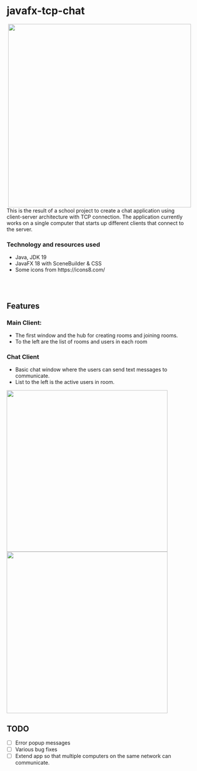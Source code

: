 # javafx-tcp-chat




<img src="https://user-images.githubusercontent.com/87245022/202732692-141d208b-de76-4c4b-8a94-2dc35b7d3e11.gif" width="500" align="right" style="float: right;"/>
This is the result of a school project to create a chat application using client-server architecture with TCP connection. The application currently works on a single computer that starts up different clients that connect to the server.

### Technology and resources used
<div>
<ul>
  <li> Java, JDK 19 </li>
  <li> JavaFX 18 with SceneBuilder & CSS </li>
  <li> Some icons from https://icons8.com/</li>
<ul>
</div>
<br>
<br>

## Features

###  Main Client: 
- The first window and the hub for creating rooms and joining rooms.
- To the left are the list of rooms and users in each room

###  Chat Client
- Basic chat window where the users can send text messages to communicate.
- List to the left is the active users in room.

<img src="https://user-images.githubusercontent.com/87245022/202737557-81417aff-b2eb-4b58-85e7-f2b063348ee0.png" width="440" align="left"/>

<img src="https://user-images.githubusercontent.com/87245022/202735801-2d3eae79-6a05-4524-a1d9-99243745221e.png" width="440" />

## TODO

- [ ] Error popup messages
- [ ] Various bug fixes
- [ ] Extend app so that multiple computers on the same network can communicate.
